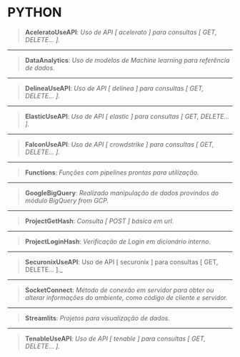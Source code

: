 # PYTHON

>__AceleratoUseAPI__: _Uso de API [ acelerato ] para consultas [ GET, DELETE... ]._

-------------------------

>__DataAnalytics__: _Uso de modelos de Machine learning para referência de dados._

-------------------------

>__DelineaUseAPI__: _Uso de API [ delinea ] para consultas [ GET, DELETE... ]._

-------------------------

>__ElasticUseAPI__: _Uso de API [ elastic ] para consultas [ GET, DELETE... ]._

-------------------------

>__FalconUseAPI__: _Uso de API [ crowdstrike ] para consultas [ GET, DELETE... ]._

-------------------------

>__Functions__: _Funções com pipelines prontas para utilização._

-------------------------

>__GoogleBigQuery__: _Realizado manipulação de dados provindos do módulo BigQuery from GCP._

-------------------------

>__ProjectGetHash__: _Consulta [ POST ] básica em url._

-------------------------

>__ProjectLoginHash__: _Verificação de Login em dicionário interno._

-------------------------

>__SecuronixUseAPI__: Uso de API [ securonix ] para consultas [ GET, DELETE... ]._

-------------------------

>__SocketConnect__: _Método de conexão em servidor para obter ou alterar informações do ambiente, como código de cliente e servidor._

-------------------------

>__Streamlits__: _Projetos para visualização de dados._

-------------------------

>__TenableUseAPI__: _Uso de API [ tenable ] para consultas [ GET, DELETE... ]._


